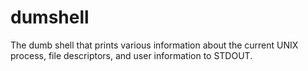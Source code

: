 # dumshell
The dumb shell that prints various information about the current UNIX process, file descriptors, and user information to STDOUT.
